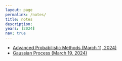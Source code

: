 ```yaml
---
layout: page
permalink: /notes/
title: notes
description:
years: [2024]
nav: true
---
```


- <a href="/assets/pdf/Advanced_Probabilistic_Methods_March_11.pdf">Advanced Probabilistic Methods (March 11, 2024)</a>
- <a href="/assets/pdf/Gaussian Process_March_19.pdf">Gaussian Process (March 19, 2024)</a>

